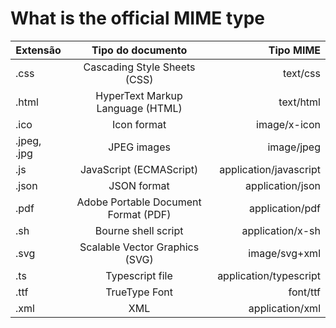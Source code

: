 # What is the official MIME type

| Extensão      |             Tipo do documento             |       Tipo MIME        |
|---------------|:-----------------------------------------:|-----------------------:|
| .css         | Cascading Style Sheets (CSS)             | text/css               |
| .html         | HyperText Markup Language (HTML)         | text/html              |
| .ico         | Icon format                             | image/x-icon           |
| .jpeg, .jpg | JPEG images                             | image/jpeg             |
| .js         | JavaScript (ECMAScript)                 | application/javascript |
| .json         | JSON format                             | application/json       |
| .pdf         | Adobe Portable Document Format (PDF)     | application/pdf        |
| .sh         | Bourne shell script                     | application/x-sh       |
| .svg         | Scalable Vector Graphics (SVG)         | image/svg+xml          |
| .ts         | Typescript file                         | application/typescript |
| .ttf         | TrueType Font                             | font/ttf               |
| .xml         | XML                                     | application/xml        |
